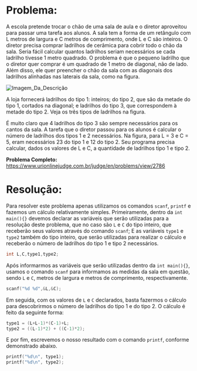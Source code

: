 # Problema:

A escola pretende trocar o chão de uma sala de aula e o diretor aproveitou para passar uma tarefa aos alunos. A sala tem a forma de um retângulo com L metros de largura e C metros de comprimento, onde L e C são inteiros. O diretor precisa comprar ladrilhos de cerâmica para cobrir todo o chão da sala. Seria fácil calcular quantos ladrilhos seriam necessários se cada ladrilho tivesse 1 metro quadrado. O problema é que o pequeno ladrilho que o diretor quer comprar é um quadrado de 1 metro de diagonal, não de lado. Além disso, ele quer preencher o chão da sala com as diagonais dos ladrilhos alinhadas nas laterais da sala, como na figura.

![Imagem_Da_Descrição](https://resources.urionlinejudge.com.br/gallery/images/problems/UOJ_2786.png)

A loja fornecerá ladrilhos do tipo 1: inteiros; do tipo 2, que são da metade do tipo 1, cortados na diagonal; e ladrilhos do tipo 3, que correspondem à metade do tipo 2. Veja os três tipos de ladrilhos na figura.

É muito claro que 4 ladrilhos do tipo 3 são sempre necessários para os cantos da sala. A tarefa que o diretor passou para os alunos é calcular o número de ladrilhos dos tipos 1 e 2 necessários. Na figura, para L = 3 e C = 5, eram necessários 23 do tipo 1 e 12 do tipo 2. Seu programa precisa calcular, dados os valores de L e C, a quantidade de ladrilhos tipo 1 e tipo 2.

**Problema Completo:** https://www.urionlinejudge.com.br/judge/en/problems/view/2786

# Resolução:

Para resolver este problema apenas utilizamos os comandos `scanf`, `printf` e fazemos um cálculo relativamente simples. Primeiramente, dentro da `int main(){}` devemos declarar as variáveis que serão utilizadas para a resolução deste problema, que no caso são `L` e `C` do tipo inteiro, que receberão seus valores através do comando `scanf`; E as variáveis `type1` e `type2` também do tipo inteiro, que serão utilizadas para realizar o cálculo e receberão o número de ladrilhos do tipo 1 e tipo 2 necessários.

```c
int L,C,type1,type2;
```

Após informarmos as variáveis que serão utilizadas dentro da `int main(){}`, usamos o comando `scanf` para informamos as medidas da sala em questão, sendo `L` e `C`, metros de largura e metros de comprimento, respectivamente.

```c
scanf("%d %d",&L,&C);
```

Em seguida, com os valores de `L` e `C` declarados, basta fazermos o cálculo para descobrirmos o número de ladrilhos do tipo 1 e do tipo 2. O cálculo é feito da seguinte forma:

```c
type1 = (L+L-1)*(C-1)+L;
type2 = ((L-1)*2) + ((C-1)*2);
```

E por fim, escrevemos o nosso resultado com o comando `printf`, conforme demonstrado abaixo.

```c
printf("%d\n", type1);
printf("%d\n", type2);
```